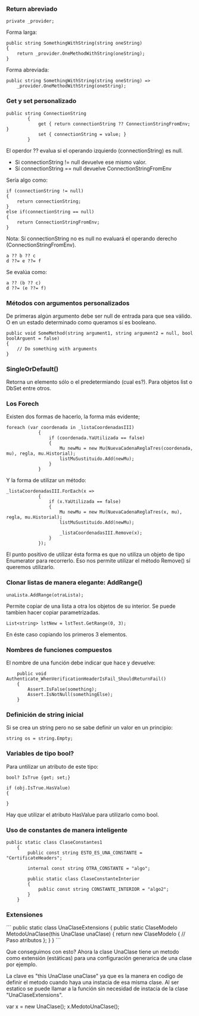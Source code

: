 ### Return abreviado

```
private _provider;
```
Forma larga:

```
public string SomethingWithString(string oneString)
{
    return _provider.OneMethodWithString(oneString);
}
```
Forma abreviada:

```
public string SomethingWithString(string oneString) =>
    _provider.OneMethodWithString(oneString);
```
### Get y set personalizado

```
public string ConnectionString
        {
            get { return connectionString ?? ConnectionStringFromEnv; }
            set { connectionString = value; }
        }
```
El operdor ?? evalua si el operando izquierdo (connectionString) es null.
 - Si connectionString != null devuelve ese mismo valor.
 - Sí connectionString == null devuelve ConnectionStringFromEnv

Sería algo como:

```
if (connectionString != null)
{
    return connectionString;
}
else if(connectionString == null)
{
    return ConnectionStringFromEnv;
}
```

Nota: Sí connectionString no es null no evaluará el operando derecho (ConnectionStringFromEnv).
```
a ?? b ?? c
d ??= e ??= f
```
Se evalúa como:
```
a ?? (b ?? c)
d ??= (e ??= f)
```

### Métodos con argumentos personalizados

De primeras algún argumento debe ser null de entrada para que sea válido. O en un estado determinado como queramos sí es booleano.

```
public void SomeMethod(string argument1, string argument2 = null, bool boolArguent = false)
{
    // Do something with arguments
}
```
### SingleOrDefault()

Retorna un elemento sólo o el predetermiando (cual es?). Para objetos list o DbSet entre otros.

### Los Forech

Existen dos formas de hacerlo, la forma más evidente;

```
foreach (var coordenada in _listaCoordenadasIII)
            {
                if (coordenada.YaUtilizada == false) 
                {
                    Mu newMu = new Mu(NuevaCadenaReglaTres(coordenada, mu), regla, mu.Historial);
                    listMuSustituido.Add(newMu);
                }
            }
```

Y la forma de utilizar un método:

```
_listaCoordenadasIII.ForEach(x =>
            {
                if (x.YaUtilizada == false)
                {
                    Mu newMu = new Mu(NuevaCadenaReglaTres(x, mu), regla, mu.Historial);
                    listMuSustituido.Add(newMu);

                    _listaCoordenadasIII.Remove(x);
                }
            });
```

El punto positivo de utilizar ésta forma es que no utiliza un objeto de tipo Enumerator para recorrerlo. Eso nos permite utilizar el método Remove() sí queremos utilizarlo.

### Clonar listas de manera elegante: AddRange()
```
unaLista.AddRange(otraLista);
```

Permite copiar de una lista a otra los objetos de su interior. Se puede tambien hacer copiar parametrizadas.

```
List<string> lstNew = lstTest.GetRange(0, 3);
```

En éste caso copiando los primeros 3 elementos.

### Nombres de funciones compuestos

El nombre de una función debe indicar que hace y devuelve:

```
    public void Authenticate_WhenVerificationHeaderIsFail_ShouldReturnFail()
    {
        Assert.IsFalse(something);
        Assert.IsNotNull(somethingElse);
    }
```
### Definición de string inicial

Si se crea un string pero no se sabe definir un valor en un principio:

```
string os = string.Empty;
```
### Variables de tipo bool?

Para untilizar un atributo de este tipo:

```
bool? IsTrue {get; set;}

if (obj.IsTrue.HasValue)
{

}
```
Hay que utilizar el atributo HasValue para utilizarlo como bool.

### Uso de constantes de manera inteligente

```
public static class ClaseConstantes1
    {
        public const string ESTO_ES_UNA_CONSTANTE = "CertificateHeaders";

        internal const string OTRA_CONSTANTE = "algo";

        public static class ClaseConstanteInterior
        {
            public const string CONSTANTE_INTERIOR = "algo2";
        }
    }
```
### Extensiones

´´´
public static class UnaClaseExtensions
    {
        public static ClaseModelo MetodoUnaClase(this UnaClase unaClase)
        {
            return new ClaseModelo
            {
                // Paso atributos
            };
        }
    }
´´´

Que conseguimos con esto? Ahora la clase UnaClase tiene un metodo como extensión (estáticas)
para una configuración generarica de una clase por ejemplo.

La clave es "this UnaClase unaClase" ya que es la manera en codigo de definir el metodo 
cuando haya una instacia de esa misma clase. Al ser estatico se puede llamar a la función
sin necesidad de instacia de la clase "UnaClaseExtensions".

var x = new UnaClase();
x.MedotoUnaClase();